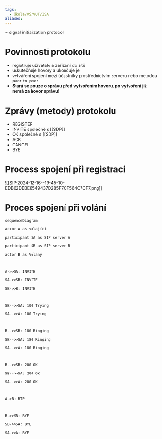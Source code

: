 ```yaml
---
tags:
  - škola/VŠ/VUT/ISA
aliases:
---
```

= signal initialization protocol

# Povinnosti protokolu
- registruje uživatele a zařízení do sítě
- uskutečňuje hovory a ukončuje je
- vytváření spojení mezi účastníky prostřednictvím serveru nebo metodou peer-to-peer
- **Stará se pouze o správu před vytvořením hovoru, po vytvoření již nemá za hovor správu!**

# Zprávy (metody) protokolu

- REGISTER
- INVITE společně s [[SDP]]
- OK společně s [[SDP]]
- ACK
- CANCEL
- BYE
# Process spojení při registraci
![[SIP-2024-12-16--19-45-10-EDB62DEBE8549437D285F7CF564C7CF7.png]]
# Proces spojení při volání

```mermaid
sequenceDiagram

actor A as Volající

participant SA as SIP server A

participant SB as SIP server B

actor B as Volaný

  

A->>SA: INVITE

SA->>SB: INVITE

SB->>B: INVITE

  

SB-->>SA: 100 Trying

SA-->>A: 100 Trying

  

B-->>SB: 180 Ringing

SB-->>SA: 180 Ringing

SA-->>A: 180 Ringing

  

B-->>SB: 200 OK

SB-->>SA: 200 OK

SA-->>A: 200 OK

  

A->B: RTP

  

B->>SB: BYE

SB->>SA: BYE

SA->>A: BYE
```


